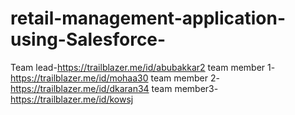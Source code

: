 # retail-management-application-using-Salesforce-
Team lead-https://trailblazer.me/id/abubakkar2 
team member 1-https://trailblazer.me/id/mohaa30
 team member 2-https://trailblazer.me/id/dkaran34 
team member3-https://trailblazer.me/id/kowsj
